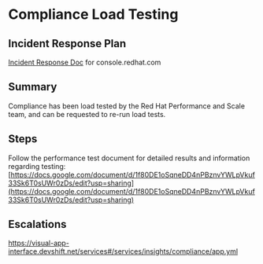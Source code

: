 # Compliance Load Testing

## Incident Response Plan
 [Incident Response Doc](https://docs.google.com/document/d/1AyEQnL4B11w7zXwum8Boty2IipMIxoFw1ri1UZB6xJE) for console.redhat.com

## Summary
Compliance has been load tested by the Red Hat Performance and Scale team, and can be requested to re-run load tests.

## Steps
Follow the performance test document for detailed results and information regarding testing:
[https://docs.google.com/document/d/1f80DE1oSqneDD4nPBznvYWLpVkuf33Sk6T0sUWr0zDs/edit?usp=sharing](https://docs.google.com/document/d/1f80DE1oSqneDD4nPBznvYWLpVkuf33Sk6T0sUWr0zDs/edit?usp=sharing)

## Escalations
https://visual-app-interface.devshift.net/services#/services/insights/compliance/app.yml
